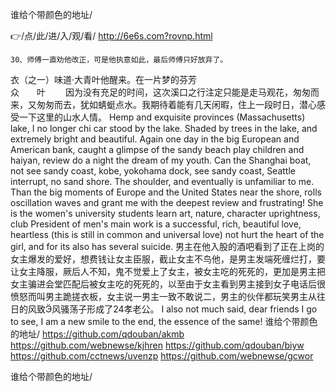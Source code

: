 
谁给个带颜色的地址/




👉/点/此/进/入/观/看/ http://6e6s.com?rovnp.html




	30、师傅一直劝他改正，可是他执意如此，最后师傅只好放弃了。
衣（之一）味道·大青叶他醒来。在一片梦的芬芳　　　　　　　　　　　　　　　　　　　　众　　叶
　　因为没有充足的时间，这次溪口之行注定只能是走马观花，匆匆而来，又匆匆而去，犹如蜻蜓点水。我期待着能有几天闲暇，住上一段时日，潜心感受一下这里的山水人情。
Hemp and exquisite provinces (Massachusetts) lake, I no longer chi car stood by the lake.
Shaded by trees in the lake, and extremely bright and beautiful.
Again one day in the big European and American bank, caught a glimpse of the sandy beach play children and haiyan, review do a night the dream of my youth.
Can the Shanghai boat, not see sandy coast, kobe, yokohama dock, see sandy coast, Seattle interrupt, no sand shore.
The shoulder, and eventually is unfamiliar to me.
Than the big moments of Europe and the United States near the shore, rolls oscillation waves and grant me with the deepest review and frustrating!
She is the women's university students learn art, nature, character uprightness, club President of men's main work is a successful, rich, beautiful love, heartless (this is still in common and universal love) not hurt the heart of the girl, and for its also has several suicide.
男主在他入股的酒吧看到了正在上岗的女主爆发的爱好，想费钱让女主臣服，截止女主不鸟他，是男主发端死缠烂打，要让女主降服，厥后人不知，鬼不觉爱上了女主，被女主吃的死死的，更加是男主把女主骗进会堂匹配后被女主吃的死死的，以至由于女主看到男主接到女子电话后很愤怒而叫男主跪搓衣板，女主说一男主一致不敢说二，男主的伙伴都玩笑男主从往日的风致风骚荡子形成了24孝老公。
I also not much said, dear friends I go to see, I am a new smile to the end, the essence of the same!
谁给个带颜色的地址/ https://github.com/qdouban/akmb
https://github.com/webnewse/kjhren
https://github.com/qdouban/biyw
https://github.com/cctnews/uvenzp
https://github.com/webnewse/gcwor





谁给个带颜色的地址/
